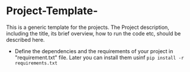 # Project-Template-
This is a generic template for the projects.
The Project description, including the title, its brief overview, how to run the code etc, should be described here.


- Define the dependencies and the requirements of your project in "requirement.txt" file.
Later you can install them usinf ```pip install -r requirements.txt```